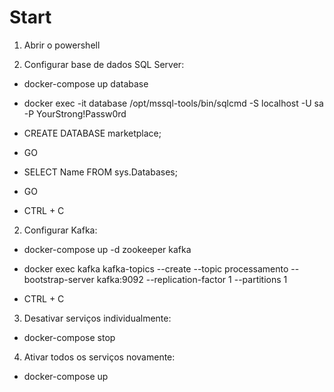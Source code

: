 # Start

1. Abrir o powershell

2. Configurar base de dados SQL Server:
- docker-compose up database

- docker exec -it database /opt/mssql-tools/bin/sqlcmd -S localhost -U sa -P YourStrong!Passw0rd

- CREATE DATABASE marketplace;
- GO

- SELECT Name FROM sys.Databases;
- GO

- CTRL + C

2. Configurar Kafka:

- docker-compose up -d zookeeper kafka
- docker exec kafka kafka-topics --create --topic processamento --bootstrap-server kafka:9092 --replication-factor 1 --partitions 1

- CTRL + C

3. Desativar serviços individualmente:

- docker-compose stop

4. Ativar todos os serviços novamente:

- docker-compose up